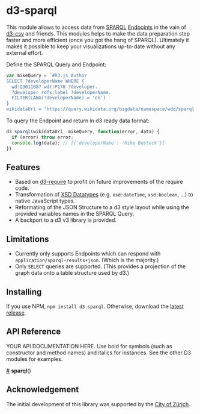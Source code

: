 # d3-sparql

This module allows to access data from [SPARQL](https://www.w3.org/TR/sparql11-query/) [Endpoints](https://www.w3.org/wiki/SparqlEndpoints) in the vain of [d3-csv](https://github.com/d3/d3-dsv) and friends. This modules helps to make the data preparation step faster and more efficient (once you got the hang of SPARQL). Ultimately it makes it possible to keep your visualizations up-to-date without any external effort.

Define the SPARQL Query and Endpoint:
```js
var mikeQuery = `#D3.js Author
SELECT ?developerName WHERE {
  wd:Q3011087 wdt:P178 ?developer.
  ?developer rdfs:label ?developerName.
  FILTER(LANG(?developerName) = 'en')
}
wikidataUrl = 'https://query.wikidata.org/bigdata/namespace/wdq/sparql'
```

To query the Endpoint and return in d3 ready data format:
```js
d3.sparql(wikidataUrl, mikeQuery, function(error, data) {
  if (error) throw error;
  console.log(data); // [{'developerName': 'Mike Bostock'}]
})
```

## Features
- Based on [d3-require](https://github.com/d3/d3-require) to profit on future improvements of the require code.
- Transformation of [XSD Datatypes](https://www.w3.org/2011/rdf-wg/wiki/XSD_Datatypes) (e.g. `xsd:dateTime`, `xsd:boolean`, ...) to native JavaScript types.
- Reformating of the JSON Structure to a d3 style layout while using the provided variables names in the SPARQL Query.
- A backport to a d3 v3 library is provided.

## Limitations
- Currently only supports Endpoints which can respond with `application/sparql-results+json`. (Which is the majority.)
- Only `SELECT` queries are supported. (This provides a projection of the graph data onto a table structure used by d3.)

## Installing

If you use NPM, `npm install d3-sparql`. Otherwise, download the [latest release](https://github.com/zazuko/d3-sparql/releases/latest).

## API Reference

YOUR API DOCUMENTATION HERE. Use bold for symbols (such as constructor and method names) and italics for instances. See the other D3 modules for examples.

<a href="#sparql" name="sparql">#</a> <b>sparql</b>()


## Acknowledgement
The initial development of this library was supported by the [City of Zürich](https://www.stadt-zuerich.ch/).
